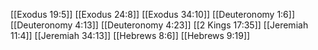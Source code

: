 [[Exodus 19:5]]
[[Exodus 24:8]]
[[Exodus 34:10]]
[[Deuteronomy 1:6]]
[[Deuteronomy 4:13]]
[[Deuteronomy 4:23]]
[[2 Kings 17:35]]
[[Jeremiah 11:4]]
[[Jeremiah 34:13]]
[[Hebrews 8:6]]
[[Hebrews 9:19]]
